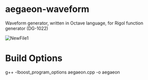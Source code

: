 # aegaeon-waveform
Waveform generator, written in Octave language, for Rigol function generator (DG-1022)

![NewFile1](https://user-images.githubusercontent.com/27175864/66274309-215be900-e875-11e9-930e-93a0c55d773b.png)

# Build Options

g++ -lboost_program_options aegaeon.cpp -o aegaeon
